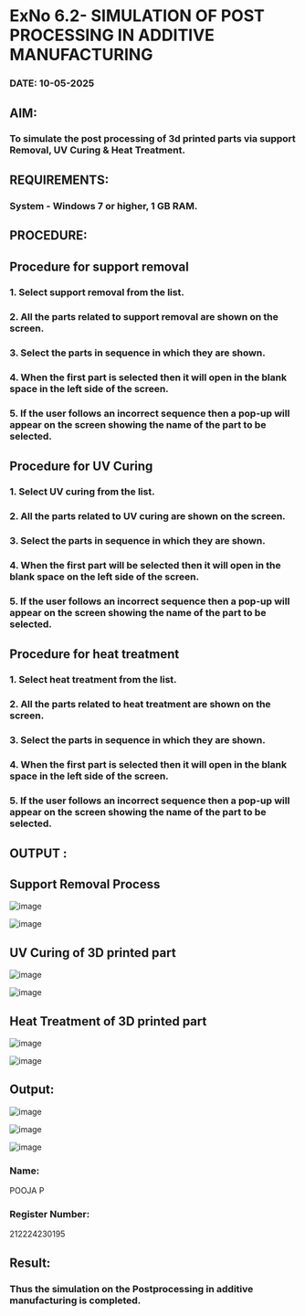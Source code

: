 # ExNo 6.2- SIMULATION OF POST PROCESSING IN ADDITIVE MANUFACTURING

### DATE: 10-05-2025

## AIM: 
### To simulate the post processing of 3d printed parts via support Removal, UV Curing & Heat Treatment.

## REQUIREMENTS:
### System - Windows 7 or higher, 1 GB RAM.

## PROCEDURE:

## Procedure for support removal
### 1.	Select support removal from the list.
### 2.	All the parts related to support removal are shown on the screen.
### 3.	Select the parts in sequence in which they are shown.
### 4.	When the first part is selected then it will open in the blank space in the left side of the screen.
### 5.	If the user follows an incorrect sequence then a pop-up will appear on the screen showing the name of the part to be selected.

## Procedure for UV Curing
### 1.	Select UV curing from the list.
### 2.	All the parts related to UV curing are shown on the screen.
### 3.	Select the parts in sequence in which they are shown.
### 4.	When the first part will be selected then it will open in the blank space on the left side of the screen.
### 5.	If the user follows an incorrect sequence then a pop-up will appear on the screen showing the name of the part to be selected.

## Procedure for heat treatment
### 1.	Select heat treatment from the list.
### 2.	All the parts related to heat treatment are shown on the screen.
### 3.	Select the parts in sequence in which they are shown.
### 4.	When the first part is selected then it will open in the blank space in the left side of the screen.
### 5.	If the user follows an incorrect sequence then a pop-up will appear on the screen showing the name of the part to be selected.

## OUTPUT :

## Support Removal Process

![image](https://github.com/user-attachments/assets/98d35975-d3f5-4989-92e9-4fb73dff77e6)

![image](https://github.com/user-attachments/assets/4435d085-f6bb-4343-a43a-68e286a9601e)




## UV Curing of 3D printed part

![image](https://github.com/user-attachments/assets/d9b447e4-9eba-4c1a-b91f-b160cf0c8721)

![image](https://github.com/user-attachments/assets/34049eaf-753e-4898-878b-6f1979462a0c)



## Heat Treatment of 3D printed part

![image](https://github.com/user-attachments/assets/d21f10a6-050e-48a0-a641-86c43aa4cff3)

![image](https://github.com/user-attachments/assets/cfbec746-a460-4a55-9cee-9aea461ca4b3)



## Output:

![image](https://github.com/user-attachments/assets/b0da0593-e078-4c4a-8534-491ff74da77d)

![image](https://github.com/user-attachments/assets/f710e743-58b0-473e-8975-b6f01ce15e4c)

![image](https://github.com/user-attachments/assets/01507b97-a863-42d5-ac36-a2dfa7bf05ec)



### Name:

POOJA P

### Register Number:

212224230195

## Result: 
### Thus the simulation on the Postprocessing in additive manufacturing is completed.
